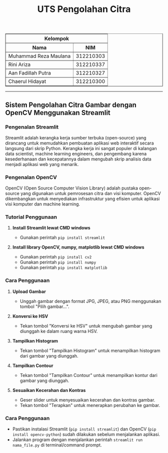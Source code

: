 <h1><p align="center">UTS Pengolahan Citra</h1><br>

 <table border="1">
  <tr>
    <th colspan="2">Kelompok</th>
  </tr>
 	<tr>
 		<th> Nama </th>
 		<th> NIM </th>
 	</tr>
 	<tr>
 		<td> Muhammad Reza Maulana</td>
 		<td> 312210303</td>
 	</tr>
  <tr>
 		<td> Rini Ariza</td>
 		<td> 312210337</td>
 	</tr>
  <tr>
 		<td> Aan Fadillah Putra</td>
 		<td> 312210327</td>
 	</tr>
   	<tr>
 		<td> Chaerul Hidayat</td>
 		<td> 312210300</td>
 	</tr>
 </table>

---

## Sistem Pengolahan Citra Gambar dengan OpenCV Menggunakan Streamlit

### Pengenalan Streamlit
Streamlit adalah kerangka kerja sumber terbuka (open-source) yang dirancang untuk memudahkan pembuatan aplikasi web interaktif secara langsung dari skrip Python. Kerangka kerja ini sangat populer di kalangan data scientist, machine learning engineers, dan pengembang karena kesederhanaan dan kecepatannya dalam mengubah skrip analisis data menjadi aplikasi web yang menarik.

### Pengenalan OpenCV
OpenCV (Open Source Computer Vision Library) adalah pustaka open-source yang digunakan untuk pemrosesan citra dan visi komputer. OpenCV dikembangkan untuk menyediakan infrastruktur yang efisien untuk aplikasi visi komputer dan machine learning.

### Tutorial Penggunaan 
1. **Install Streamlit lewat CMD windows**
   - Gunakan perintah `pip install streamlit`

2. **Install library OpenCV, numpy, matplotlib lewat CMD windows**
   - Gunakan perintah `pip install cv2`
   - Gunakan perintah `pip install numpy`
   - Gunakan perintah `pip install matplotlib`


### Cara Penggunaan
1. **Upload Gambar**
   - Unggah gambar dengan format JPG, JPEG, atau PNG menggunakan tombol "Pilih gambar...".

2. **Konversi ke HSV**
   - Tekan tombol "Konversi ke HSV" untuk mengubah gambar yang diunggah ke dalam ruang warna HSV.

3. **Tampilkan Histogram**
   - Tekan tombol "Tampilkan Histogram" untuk menampilkan histogram dari gambar yang diunggah.

4. **Tampilkan Contour**
   - Tekan tombol "Tampilkan Contour" untuk menampilkan kontur dari gambar yang diunggah.

5. **Sesuaikan Kecerahan dan Kontras**
   - Geser slider untuk menyesuaikan kecerahan dan kontras gambar.
   - Tekan tombol "Terapkan" untuk menerapkan perubahan ke gambar.

### Cara Penggunaan
- Pastikan instalasi Streamlit (`pip install streamlit`) dan OpenCV (`pip install opencv-python`) sudah dilakukan sebelum menjalankan aplikasi.
- Jalankan program dengan menjalankan perintah `streamlit run nama_file.py` di terminal/command prompt.
